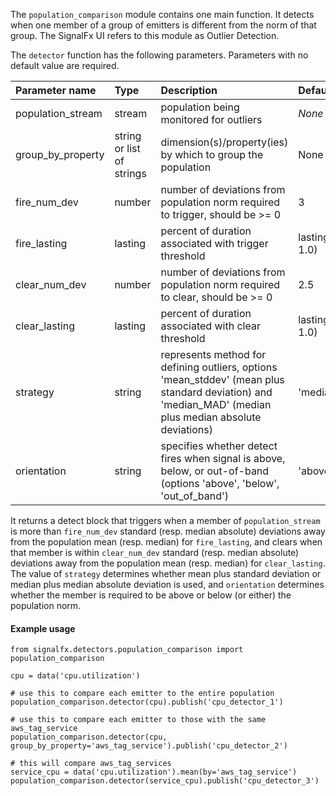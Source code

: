 The `population_comparison` module contains one main function. It detects when one member of a group of emitters is different from the norm of that group. The SignalFx UI refers to this module as Outlier Detection.

The `detector` function has the following parameters. Parameters with no default value are required.                         

|Parameter name|Type|Description|Default value|
|:---|:---|:---|:---|
|population_stream|stream|population being monitored for outliers|*None*|
|group_by_property|string or list of strings|dimension(s)/property(ies) by which to group the population|None|
|fire_num_dev|number|number of deviations from population norm required to trigger, should be >= 0|3|
|fire_lasting|lasting|percent of duration associated with trigger threshold|lasting('5m', 1.0)|
|clear_num_dev|number|number of deviations from population norm required to clear, should be >= 0|2.5|
|clear_lasting|lasting|percent of duration associated with clear threshold|lasting('5m', 1.0)|
|strategy|string|represents method for defining outliers, options 'mean_stddev' (mean plus standard deviation) and 'median_MAD' (median plus median absolute deviations)|'median_MAD'|
|orientation|string|specifies whether detect fires when signal is above, below, or out-of-band (options  'above', 'below', 'out_of_band')|'above'|

It returns a detect block that triggers when a member of `population_stream` is more than `fire_num_dev` standard (resp. median absolute) deviations away from the population mean (resp. median) for `fire_lasting`, and clears when that member is within `clear_num_dev` standard (resp. median absolute) deviations away from the population mean (resp. median) for `clear_lasting`. The value of `strategy` determines whether mean plus standard deviation or median plus median absolute deviation is used, and `orientation` determines whether the member is required to be above or below (or either) the population norm.
    
   
#### Example usage
~~~~~~~~~~~~~~~~~~~~
from signalfx.detectors.population_comparison import population_comparison

cpu = data('cpu.utilization')

# use this to compare each emitter to the entire population
population_comparison.detector(cpu).publish('cpu_detector_1')

# use this to compare each emitter to those with the same aws_tag_service
population_comparison.detector(cpu, group_by_property='aws_tag_service').publish('cpu_detector_2')

# this will compare aws_tag_services
service_cpu = data('cpu.utilization').mean(by='aws_tag_service')
population_comparison.detector(service_cpu).publish('cpu_detector_3')

~~~~~~~~~~~~~~~~~~~~

                        

